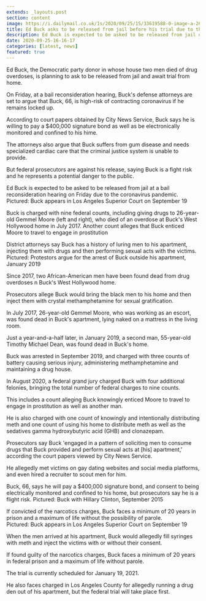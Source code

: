 ```yaml
---
extends: _layouts.post
section: content
image: https://i.dailymail.co.uk/1s/2020/09/25/15/33619588-0-image-a-26_1601044943430.jpg 
title: Ed Buck asks to be released from jail before his trial due to the coronavirus pandemic 
description: Ed Buck is expected to be asked to be released from jail on Friday at a bail hearing due to the coronavirus pandemic, and says he will consent to electric monitoring and being confined at home. 
date: 2020-09-25-16-16-17 
categories: [latest, news] 
featured: true 
--- 
```

Ed Buck, the Democratic party donor in whose house two men died of drug overdoses, is planning to ask to be released from jail and await trial from home.

On Friday, at a bail reconsideration hearing, Buck's defense attorneys are set to argue that Buck, 66, is high-risk of contracting coronavirus if he remains locked up.     

According to court papers obtained by City News Service, Buck says he is willing to pay a $400,000 signature bond as well as be electronically monitored and confined to his hime. 

The attorneys also argue that Buck suffers from gum disease and needs specialized cardiac care that the criminal justice system is unable to provide.

But federal prosecutors are against his release, saying Buck is a fight risk and he represents a potential danger to the public.  

Ed Buck is expected to be asked to be released from jail at a bail reconsideration hearing on Friday due to the coronavirus pandemic. Pictured: Buck appears in Los Angeles Superior Court on September 19

Buck is charged with nine federal counts, including giving drugs to 26-year-old Gemmel Moore (left and right), who died of an overdose at Buck's West Hollywood home in July 2017. Another count alleges that Buck enticed Moore to travel to engage in prostitution 

District attorneys say Buck has a history of luring men to his apartment, injecting them with drugs and then performing sexual acts with the victims. Pictured: Protestors argue for the arrest of Buck outside his apartment, January 2019

Since 2017, two African-American men have been found dead from drug overdoses n Buck's West Hollywood home.

Prosecutors allege Buck would bring the black men to his home and then inject them with crystal methamphetamine for sexual gratification.

In July 2017, 26-year-old Gemmel Moore, who was working as an escort, was found dead in Buck's apartment, lying naked on a mattress in the living room.

Just a year-and-a-half later, in January 2019, a second man, 55-year-old Timothy Michael Dean, was found dead in Buck's home. 

Buck was arrested in September 2019, and charged with three counts of battery causing serious injury, administering methamphetamine and maintaining a drug house.

In August 2020, a federal grand jury charged Buck with four additional felonies, bringing the total number of federal charges to nine counts.

This includes a count alleging Buck knowingly enticed Moore to travel to engage in prostitution as well as another man. 

He is also charged with one count of knowingly and intentionally distributing meth and one count of using his home to distribute meth as well as the sedatives gamma hydroxybutyric acid (GHB) and clonazepam.   

Prosecutors say Buck 'engaged in a pattern of soliciting men to consume drugs that Buck provided and perform sexual acts at [his] apartment,' according the court papers viewed by City News Service.

He allegedly met victims on gay dating websites and social media platforms, and even hired a recruiter to scout men for him. 

Buck, 66, says he will pay a $400,000 signature bond, and consent to being electrically monitored and confined to his home, but prosecutors say he is a flight risk. Pictured: Buck with Hillary Clinton, September 2015

If convicted of the narcotics charges, Buck faces a minimum of 20 years in prison and a maximum of life without the possibility of parole. Pictured: Buck appears in Los Angeles Superior Court on September 19

When the men arrived at his apartment, Buck would allegedly fill syringes with meth and inject the victims with or without their consent.

If found guilty of the narcotics charges, Buck faces a minimum of 20 years in federal prison and a maximum of life without parole.

The trial is currently scheduled for January 19, 2021.   

He also faces charged in Los Angeles County for allegedly running a drug den out of his apartment, but the federal trial will take place first.

